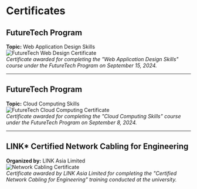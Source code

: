 # Certificates

## FutureTech Program
**Topic:** Web Application Design Skills  
![FutureTech Web Design Certificate](https://raw.githubusercontent.com/username/Projects/main/Certificates/IMG_6218.jpeg)  
*Certificate awarded for completing the "Web Application Design Skills" course under the FutureTech Program on September 15, 2024.*

---

## FutureTech Program
**Topic:** Cloud Computing Skills  
![FutureTech Cloud Computing Certificate](https://raw.githubusercontent.com/username/Projects/main/Certificates/IMG_6219.jpeg)  
*Certificate awarded for completing the "Cloud Computing Skills" course under the FutureTech Program on September 8, 2024.*

---

## LINK* Certified Network Cabling for Engineering  
**Organized by:** LINK Asia Limited  
![Network Cabling Certificate](https://raw.githubusercontent.com/username/Projects/main/Certificates/IMG_6220.jpeg)  
*Certificate awarded by LINK Asia Limited for completing the "Certified Network Cabling for Engineering" training conducted at the university.*
